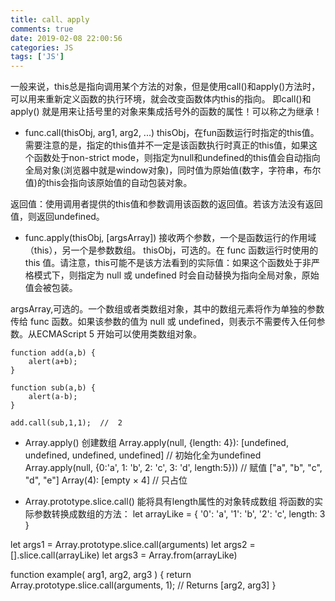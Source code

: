 ```yaml
---
title: call、apply
comments: true
date: 2019-02-08 22:00:56
categories: JS
tags: ['JS']
---
```


一般来说，this总是指向调用某个方法的对象，但是使用call()和apply()方法时，可以用来重新定义函数的执行环境，就会改变函数体内this的指向。
即call()和apply() 就是用来让括号里的对象来集成括号外的函数的属性！可以称之为继承！ 


* func.call(thisObj, arg1, arg2, ...)
thisObj，在fun函数运行时指定的this值。需要注意的是，指定的this值并不一定是该函数执行时真正的this值，如果这个函数处于non-strict mode，则指定为null和undefined的this值会自动指向全局对象(浏览器中就是window对象)，同时值为原始值(数字，字符串，布尔值)的this会指向该原始值的自动包装对象。

返回值：使用调用者提供的this值和参数调用该函数的返回值。若该方法没有返回值，则返回undefined。


* func.apply(thisObj, [argsArray])
接收两个参数，一个是函数运行的作用域（this），另一个是参数数组。
thisObj，可选的。在 func 函数运行时使用的 this 值。请注意，this可能不是该方法看到的实际值：如果这个函数处于非严格模式下，则指定为 null 或 undefined 时会自动替换为指向全局对象，原始值会被包装。

argsArray,可选的。一个数组或者类数组对象，其中的数组元素将作为单独的参数传给 func 函数。如果该参数的值为 null 或  undefined，则表示不需要传入任何参数。从ECMAScript 5 开始可以使用类数组对象。


```
function add(a,b) {  
    alert(a+b);  
}  

function sub(a,b) {  
    alert(a-b);  
}  

add.call(sub,1,1);  //  2
 ```


* Array.apply() 创建数组
Array.apply(null, {length: 4}): [undefined, undefined, undefined, undefined] // 初始化全为undefined
Array.apply(null, {0:'a', 1: 'b', 2: 'c', 3: 'd', length:5}))  // 赋值 ["a", "b", "c", "d", "e"]
Array(4): [empty × 4] // 只占位


 * Array.prototype.slice.call() 能将具有length属性的对象转成数组
 将函数的实际参数转换成数组的方法：
 let arrayLike = {
    '0': 'a',
    '1': 'b',
    '2': 'c',
    length: 3
}

 let args1 = Array.prototype.slice.call(arguments)
 let args2 = [].slice.call(arrayLike)
 let args3 = Array.from(arrayLike)

function example( arg1, arg2, arg3 ) { 
  return Array.prototype.slice.call(arguments, 1);  // Returns [arg2, arg3] 
}

